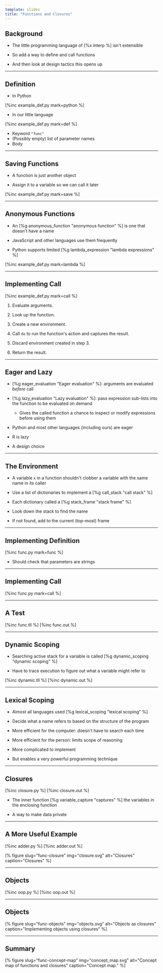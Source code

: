 ```yaml
---
template: slides
title: "Functions and Closures"
---
```


## Background

-   The little programming language of [%x interp %] isn't extensible

-   So add a way to define and call functions

-   And then look at design tactics this opens up

---

## Definition

-   In Python

[%inc example_def.py mark=python %]

-   In our little language

[%inc example_def.py mark=def %]

-   Keyword `"func"`
-   (Possibly empty) list of parameter names
-   Body

---

## Saving Functions

-   A function is just another object

-   Assign it to a variable so we can call it later

[%inc example_def.py mark=save %]

---

<!--# class="aside" -->

## Anonymous Functions

-   An [%g anonymous_function "anonymous function" %]
    is one that doesn't have a name

-   JavaScript and other languages use them frequently

-   Python supports limited [%g lambda_expression "lambda expressions" %]

[%inc example_def.py mark=lambda %]

---

## Implementing Call

[%inc example_def.py mark=call %]

1.  Evaluate arguments.

2.  Look up the function.

3.  Create a new environment.

4.  Call `do` to run the function's action and captures the result.

5.  Discard environment created in step 3.

6.  Return the result.

---

<!--# class="aside" -->

## Eager and Lazy

-   [%g eager_evaluation "Eager evaluation" %]:
    arguments are evaluated *before* call

-   [%g lazy_evaluation "Lazy evaluation" %]:
    pass expression sub-lists into the function to be evaluated on demand

    -   Gives the called function a chance to inspect or modify expressions
        before using them

-   Python and most other languages (including ours) are eager

-   R is lazy

-   A design choice

---

## The Environment

-   A variable `x` in a function shouldn't clobber
    a variable with the same name in its caller

-   Use a list of dictionaries to implement a
    [%g call_stack "call stack" %]

-   Each dictionary called a [%g stack_frame "stack frame" %]

-   Look down the stack to find the name

-   If not found, add to the current (top-most) frame

---

## Implementing Definition

[%inc func.py mark=func %]

-   Should check that parameters are strings

---

## Implementing Call

[%inc func.py mark=call %]

---

## A Test

[%inc func.tll %]
[%inc func.out %]

---

## Dynamic Scoping

-   Searching active stack for a variable is called
    [%g dynamic_scoping "dynamic scoping" %]

-   Have to trace execution to figure out what a variable might refer to

[%inc dynamic.tll %]
[%inc dynamic.out %]

---

## Lexical Scoping

-   Almost all languages used [%g lexical_scoping "lexical scoping" %]

-   Decide what a name refers to based on the structure of the program

-   More efficient for the computer: doesn't have to search each time

-   More efficient for the person: limits scope of reasoning

-   More complicated to implement

-   But enables a very powerful programming technique

---

## Closures

[%inc closure.py %]
[%inc closure.out %]

-   The inner function [%g variable_capture "captures" %]
    the variables in the enclosing function

-   A way to make data private

---

## A More Useful Example

[%inc adder.py %]
[%inc adder.out %]

[% figure
   slug="func-closure"
   img="closure.svg"
   alt="Closures"
   caption="Closures"
%]

---

## Objects

[%inc oop.py %]
[%inc oop.out %]

---

## Objects

[% figure
   slug="func-objects"
   img="objects.svg"
   alt="Objects as closures"
   caption="Implementing objects using closures"
%]

---

<!--# class="summary" -->

## Summary	       

[% figure
   slug="func-concept-map"
   img="concept_map.svg"
   alt="Concept map of functions and closures"
   caption="Concept map."
%]
